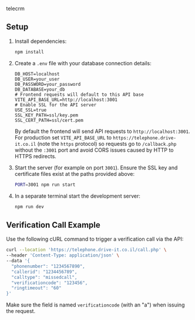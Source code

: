 telecrm


## Setup

1. Install dependencies:
   ```bash
   npm install
   ```

2. Create a `.env` file with your database connection details:
   ```
   DB_HOST=localhost
   DB_USER=your_user
   DB_PASSWORD=your_password
   DB_DATABASE=your_db
   # Frontend requests will default to this API base
   VITE_API_BASE_URL=http://localhost:3001
   # Enable SSL for the API server
   USE_SSL=true
   SSL_KEY_PATH=ssl/key.pem
   SSL_CERT_PATH=ssl/cert.pem
   ```
   By default the frontend will send API requests to `http://localhost:3001`. For production set `VITE_API_BASE_URL` to `https://telephone.drive-it.co.il` (note the `https` protocol) so requests go to `/callback.php` without the `:3001` port and avoid CORS issues caused by HTTP to HTTPS redirects.

3. Start the server (for example on port `3001`). Ensure the SSL key and
   certificate files exist at the paths provided above:
   ```bash
   PORT=3001 npm run start
   ```

4. In a separate terminal start the development server:
   ```bash
   npm run dev
   ```
## Verification Call Example

Use the following cURL command to trigger a verification call via the API:

```bash
curl --location 'https://telephone.drive-it.co.il/call.php' \
--header 'Content-Type: application/json' \
--data '{
  "phonenumber": "1234567890",
  "callerid": "1234456789",
  "calltype": "missedcall",
  "verificationcode": "123456",
  "ringtimeout": "60"
}'
```

Make sure the field is named `verificationcode` (with an "a") when issuing the request.
